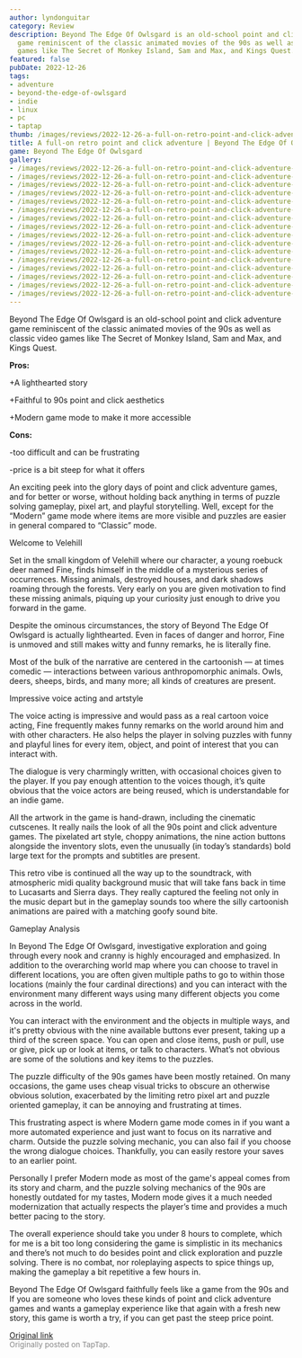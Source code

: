 ```yaml
---
author: lyndonguitar
category: Review
description: Beyond The Edge Of Owlsgard is an old-school point and click adventure
  game reminiscent of the classic animated movies of the 90s as well as classic video
  games like The Secret of Monkey Island, Sam and Max, and Kings Quest.
featured: false
pubDate: 2022-12-26
tags:
- adventure
- beyond-the-edge-of-owlsgard
- indie
- linux
- pc
- taptap
thumb: /images/reviews/2022-12-26-a-full-on-retro-point-and-click-adventure--beyond-the-edge-of-owlsgard---review-0.avif
title: A full-on retro point and click adventure | Beyond The Edge Of Owlsgard - Review
game: Beyond The Edge Of Owlsgard
gallery:
- /images/reviews/2022-12-26-a-full-on-retro-point-and-click-adventure--beyond-the-edge-of-owlsgard---review-0.avif
- /images/reviews/2022-12-26-a-full-on-retro-point-and-click-adventure--beyond-the-edge-of-owlsgard---review-1.avif
- /images/reviews/2022-12-26-a-full-on-retro-point-and-click-adventure--beyond-the-edge-of-owlsgard---review-2.avif
- /images/reviews/2022-12-26-a-full-on-retro-point-and-click-adventure--beyond-the-edge-of-owlsgard---review-3.avif
- /images/reviews/2022-12-26-a-full-on-retro-point-and-click-adventure--beyond-the-edge-of-owlsgard---review-4.avif
- /images/reviews/2022-12-26-a-full-on-retro-point-and-click-adventure--beyond-the-edge-of-owlsgard---review-5.avif
- /images/reviews/2022-12-26-a-full-on-retro-point-and-click-adventure--beyond-the-edge-of-owlsgard---review-6.avif
- /images/reviews/2022-12-26-a-full-on-retro-point-and-click-adventure--beyond-the-edge-of-owlsgard---review-7.avif
- /images/reviews/2022-12-26-a-full-on-retro-point-and-click-adventure--beyond-the-edge-of-owlsgard---review-8.avif
- /images/reviews/2022-12-26-a-full-on-retro-point-and-click-adventure--beyond-the-edge-of-owlsgard---review-9.avif
- /images/reviews/2022-12-26-a-full-on-retro-point-and-click-adventure--beyond-the-edge-of-owlsgard---review-10.avif
- /images/reviews/2022-12-26-a-full-on-retro-point-and-click-adventure--beyond-the-edge-of-owlsgard---review-11.avif
- /images/reviews/2022-12-26-a-full-on-retro-point-and-click-adventure--beyond-the-edge-of-owlsgard---review-12.avif
- /images/reviews/2022-12-26-a-full-on-retro-point-and-click-adventure--beyond-the-edge-of-owlsgard---review-13.avif
- /images/reviews/2022-12-26-a-full-on-retro-point-and-click-adventure--beyond-the-edge-of-owlsgard---review-14.avif
- /images/reviews/2022-12-26-a-full-on-retro-point-and-click-adventure--beyond-the-edge-of-owlsgard---review-15.avif
---
```

Beyond The Edge Of Owlsgard is an old-school point and click adventure game reminiscent of the classic animated movies of the 90s as well as classic video games like The Secret of Monkey Island, Sam and Max, and Kings Quest.


**Pros:**


+A lighthearted story

+Faithful to 90s point and click aesthetics

+Modern game mode to make it more accessible


**Cons:**


-too difficult and can be frustrating

-price is a bit steep for what it offers

An exciting peek into the glory days of point and click adventure games, and for better or worse, without holding back anything in terms of puzzle solving gameplay, pixel art, and playful storytelling. Well, except for the “Modern” game mode where items are more visible and puzzles are easier in general compared to “Classic” mode.

Welcome to Velehill

Set in the small kingdom of Velehill where our character, a young roebuck deer named Fine, finds himself in the middle of a mysterious series of occurrences. Missing animals, destroyed houses, and dark shadows roaming through the forests. Very early on you are given motivation to find these missing animals, piquing up your curiosity just enough to drive you forward in the game.

Despite the ominous circumstances, the story of Beyond The Edge Of Owlsgard is actually lighthearted. Even in faces of danger and horror, Fine is unmoved and still makes witty and funny remarks, he is literally fine.

Most of the bulk of the narrative are centered in the cartoonish — at times comedic — interactions between various anthropomorphic animals. Owls, deers, sheeps, birds, and many more; all kinds of creatures are present.

Impressive voice acting and artstyle

The voice acting is impressive and would pass as a real cartoon voice acting, Fine frequently makes funny remarks on the world around him and with other characters. He also helps the player in solving puzzles with funny and playful lines for every item, object, and point of interest that you can interact with.

The dialogue is very charmingly written, with occasional choices given to the player.  If you pay enough attention to the voices though, it’s quite obvious that the voice actors are being reused, which is understandable for an indie game.

All the artwork in the game is hand-drawn, including the cinematic cutscenes. It really nails the look of all the 90s point and click adventure games. The pixelated art style, choppy animations, the nine action buttons alongside the inventory slots, even the unusually (in today’s standards) bold large text for the prompts and subtitles are present.

This retro vibe is continued all the way up to the soundtrack, with atmospheric midi quality background music that will take fans back in time to Lucasarts and Sierra days. They really captured the feeling not only in the music depart but in the gameplay sounds too where the silly cartoonish animations are paired with a matching goofy sound bite.

Gameplay Analysis

In Beyond The Edge Of Owlsgard, investigative exploration and going through every nook and cranny is highly encouraged and emphasized. In addition to the overarching world map where you can choose to travel in different locations, you are often given multiple paths to go to within those locations (mainly the four cardinal directions) and you can interact with the environment many different ways using many different objects you come across in the world.

You can interact with the environment and the objects in multiple ways, and it's pretty obvious with the nine available buttons ever present, taking up a third of the screen space. You can open and close items, push or pull, use or give, pick up or look at items, or talk to characters. What’s not obvious are some of the solutions and key items to the puzzles.

The puzzle difficulty of the 90s games have been mostly retained. On many occasions, the game uses cheap visual tricks to obscure an otherwise obvious solution, exacerbated by the limiting retro pixel art and puzzle oriented gameplay, it can be annoying and frustrating at times.

This frustrating aspect is where Modern game mode comes in if you want a more automated experience and just want to focus on its narrative and charm. Outside the puzzle solving mechanic, you can also fail if you choose the wrong dialogue choices. Thankfully, you can easily restore your saves to an earlier point.

Personally I prefer Modern mode as most of the game's appeal comes from its story and charm, and the puzzle solving mechanics of the 90s are honestly outdated for my tastes, Modern mode gives it a much needed modernization that actually respects the player’s time and provides a much better pacing to the story.

The overall experience should take you under 8 hours to complete, which for me is a bit too long considering the game is simplistic in its mechanics and there’s not much to do besides point and click exploration and puzzle solving. There is no combat, nor roleplaying aspects to spice things up, making the gameplay a bit repetitive a few hours in.

Beyond The Edge Of Owlsgard faithfully feels like a game from the 90s and If you are someone who loves these kinds of point and click adventure games and wants a gameplay experience like that again with a fresh new story, this game is worth a try, if you can get past the steep price point.

[Original link](https://www.taptap.io/post/3944809)<br><span style="font-size: 0.95em; color: #888;">Originally posted on TapTap.</span>